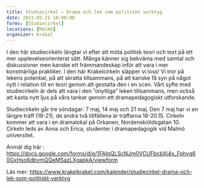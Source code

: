 ```yaml
---
title: Studiecirkel – Drama och lek som politiskt verktyg
date: 2023-05-21 18:00:00
forms: [Studiecirkel]
locations: [Malmö]
organizer: Krakel
---
```

I den här studiecirkeln längtar vi efter att möta politisk teori och text på ett mer upplevelseorienterat sätt. Många känner sig bekväma med samtal och diskussioner men kanske ett främmandeskap inför att vara i mer konstnärliga praktiker. I den här Krakelcirkeln släpper vi loss! Vi tror på lekens potential, på att skratta tillsammans, på att kanske få syn på något nytt i relation till en teori genom att gestalta den i en scen. Vårt syfte med studiecirkeln är dels att vara i den ”onyttiga” leken tillsammans, men också att kasta nytt ljus på våra tankar genom ett dramapedagogiskt utforskande.

Studiecirkeln går tre söndagar: 7 maj, 14 maj och 21 maj. Den 7 maj har vi en längre träff (18-21), de andra två tillfällena är träffarna 18-20.15. Cirkeln kommer att vara i en dramalokal på Orkanen, Nordenskiöldsgatan 10. Cirkeln leds av Anna och Erica, studenter i dramapedagogik vid Malmö universitet.

Anmäl dig här : https://docs.google.com/forms/d/e/1FAIpQLScNJm0VCUFbcbXi4x_Fphyg60GxHso6dbvmQQeMSazLXgapkA/viewform

Läs mer: https://www.krakelkrakel.com/kalender/studiecirkel-drama-och-lek-som-politiskt-verktyg